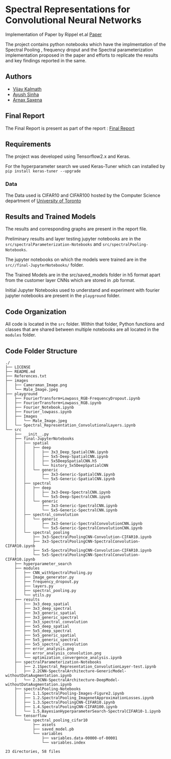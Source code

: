 # Spectral Representations for Convolutional Neural Networks

Implementation of Paper by Rippel et.al [Paper](https://arxiv.org/abs/1506.03767)

The project contains python notebooks which have the implmentation of the Spectral Pooling , frequency droput and the Spectral parameterization implementation proposed in the paper and efforts to replicate the results and key findings reported in the same.


## Authors
- [Vijay Kalmath](https://github.com/VijayKalmath)
- [Ayush Sinha](https://github.com/aye21874)
- [Arnax Saxena](https://github.com/DefinitelyArnav)


## Final Report

The Final Report is present as part of the report : [Final Report](E4040.2021Fall.SCNN.report.as6430.as6456.vsk2123.pdf) 

## Requirements

The project was developed using Tensorflow2.x and Keras. 

For the hyperparameter search we used Keras-Tuner which can installed by ```pip install keras-tuner --upgrade```

### Data 

The Data used is CIFAR10 and CIFAR100 hosted by the Computer Science department of [University of Toronto](https://www.cs.toronto.edu/~kriz/cifar.html)

## Results and Trained Models 

The results and corresponding graphs are present in the report file. 

Preliminary results and layer testing jupyter notebooks are in the ```src/spectralParameterization-Notebooks``` and ```src/spectralPooling-Notebooks```. 

The jupyter notebooks on which the models were trained are in the ```src//final-JupyterNotebooks/``` folder.

The Trained Models are in the src/saved_models folder in h5 format apart from the customer layer CNNs which are stored in .pb format.

Initial Jupyter Notebooks used to understand and experiment with fourier jupyter notebooks are present in the ```playground``` folder.


## Code Organization

All code is located in the ```src``` folder. Within that folder, Python functions and classes that are shared between multiple notebooks are all located in the ```modules``` folder.

## Code Folder Structure 
```
./
├── LICENSE
├── README.md
├── References.txt
├── images
│   ├── Cameraman_Image.png
│   └── Male_Image.jpeg
├── playground
│   ├── FourierTransform+Lowpass_RGB-FrequencyDropout.ipynb
│   ├── FourierTransform+Lowpass_RGB.ipynb
│   ├── Fourier_Notebook.ipynb
│   ├── Fourier_lowpass.ipynb
│   ├── Images
│   │   └── Male_Image.jpeg
│   └── Spectral_Representation_ConvolutionalLayers.ipynb
└── src
    ├── __init__.py
    ├── final-JupyterNotebooks
    │   ├── spatial
    │   │   ├── deep
    │   │   │   ├── 3x3_Deep_SpatialCNN.ipynb
    │   │   │   ├── 5x5-Deep-SpatialCNN.ipynb
    │   │   │   ├── 5x5DeepSpatialCNN.h5
    │   │   │   └── history_5x5DeepSpatialCNN
    │   │   └── generic
    │   │       ├── 3x3-Generic-SpatialCNN.ipynb
    │   │       └── 5x5-Generic-SpatialCNN.ipynb
    │   ├── spectral
    │   │   ├── deep
    │   │   │   ├── 3x3-Deep-SpectralCNN.ipynb
    │   │   │   └── 5x5-Deep-SpectralCNN.ipynb
    │   │   └── generic
    │   │       ├── 3x3-Generic-SpectralCNN.ipynb
    │   │       └── 5x5-Generic-SpectralCNN.ipynb
    │   ├── spectral_convolution
    │   │   └── generic
    │   │       ├── 3x3-Generic-SpectralConvolutionCNN.ipynb
    │   │       └── 5x5-Generic-SpectralConvolutionCNN.ipynb
    │   └── spectral_pooling
    │       ├── 3x3-SpectralPoolingCNN-Convolution-CIFAR10.ipynb
    │       ├── 3x3-SpectralPoolingCNN-SpectralConvolution-CIFAR10.ipynb
    │       ├── 5x5-SpectralPoolingCNN-Convolution-CIFAR10.ipynb
    │       └── 5x5-SpectralPoolingCNN-SpectralConvolution-CIFAR10.ipynb
    ├── hyperparameter_search
    ├── modules
    │   ├── CNN_withSpectralPooling.py
    │   ├── Image_generator.py
    │   ├── frequency_dropout.py
    │   ├── layers.py
    │   ├── spectral_pooling.py
    │   └── utils.py
    ├── results
    │   ├── 3x3_deep_spatial
    │   ├── 3x3_deep_spectral
    │   ├── 3x3_generic_spatial
    │   ├── 3x3_generic_spectral
    │   ├── 3x3_spectral_convolution
    │   ├── 5x5_deep_spatial
    │   ├── 5x5_deep_spectral
    │   ├── 5x5_generic_spatial
    │   ├── 5x5_generic_spectral
    │   ├── 5x5_spectral_convolution
    │   ├── error_analysis.png
    │   ├── error_analysis_convolution.png
    │   └── optimization_convergence_analysis.ipynb
    ├── spectralParameterization-Notebooks
    │   ├── 2.1Spectral_Representation_ConvolutionLayer-test.ipynb
    │   ├── 2.2CNN-SpectralArchitecture-GenericModel-withoutDataAugmentation.ipynb
    │   └── 2.3CNN-SpectralArchitecture-DeepModel-withoutDataAugmentation.ipynb
    ├── spectralPooling-Notebooks
    │   ├── 1.1.SpectralPooling-Images-Figure2.ipynb
    │   ├── 1.2.SpectralPooling_ImagenetApproximationLosses.ipynb
    │   ├── 1.3.SpectralPoolingCNN-CIFAR10.ipynb
    │   ├── 1.4.SpectralPoolingCNN-CIFAR100.ipynb
    │   └── 1.5.BayesianHyperparameterSearch-SpectralCIFAR10-1.ipynb
    └── tensorflow
        └── spectral_pooling_cifar10
            ├── assets
            ├── saved_model.pb
            └── variables
                ├── variables.data-00000-of-00001
                └── variables.index

23 directories, 58 files
```
